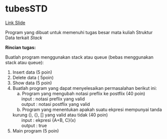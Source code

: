 # tubesSTD
[Link Slide](https://github.com/neovim/neovim)

Program yang dibuat untuk memenuhi tugas besar mata kuliah Struktur Data terkait *Stack*

**Rincian tugas:**

Buatlah program menggunakan stack atau queue (bebas menggunakan stack atau queue):
1. Insert data (5 poin)
2. Delete data ( 5poin)
3. Show data (5 poin)
4. Buatlah program yang dapat menyelesaikan permasalahan berikut ini:</br>
&emsp;a. Program yang mengubah notasi preflix ke postflix (40 poin)</br>
&emsp;&emsp;input : notasi preflix yang valid</br>
&emsp;&emsp;output : notasi postflix yang valid</br>
&emsp;b. Program yang menentukan apakah suatu ekpresi mempunyai tanda kurung (), {}, [] yang valid atau tidak (40 poin)</br>
&emsp;&emsp;input : ekpresi {A+B, C}(x)</br>
&emsp;&emsp;output : true</br>
5.	Main program (5 poin)


